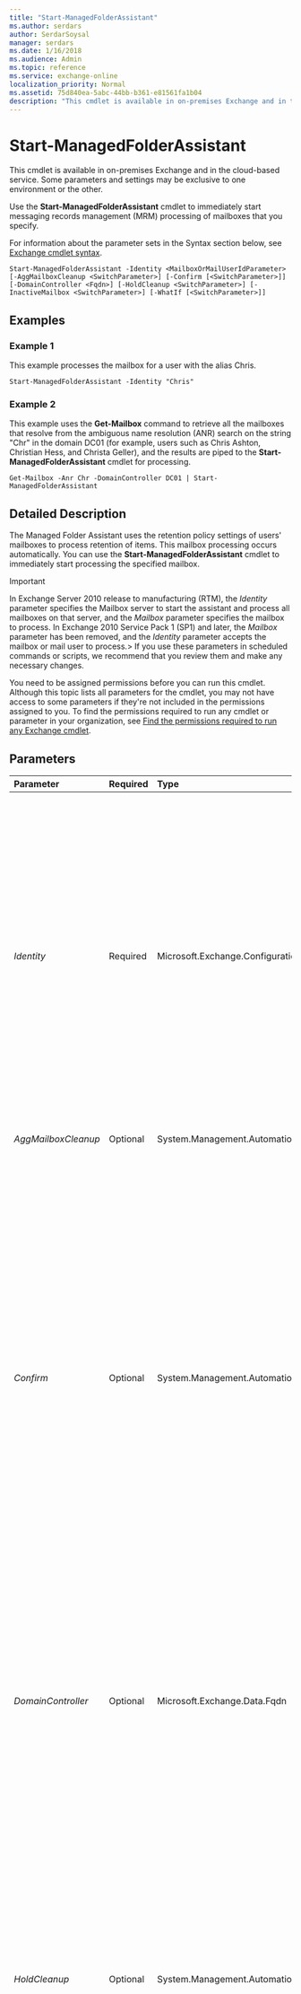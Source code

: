 ```yaml
---
title: "Start-ManagedFolderAssistant"
ms.author: serdars
author: SerdarSoysal
manager: serdars
ms.date: 1/16/2018
ms.audience: Admin
ms.topic: reference
ms.service: exchange-online
localization_priority: Normal
ms.assetid: 75d840ea-5abc-44bb-b361-e81561fa1b04
description: "This cmdlet is available in on-premises Exchange and in the cloud-based service. Some parameters and settings may be exclusive to one environment or the other."
---
```


# Start-ManagedFolderAssistant

This cmdlet is available in on-premises Exchange and in the cloud-based service. Some parameters and settings may be exclusive to one environment or the other. 
  
Use the **Start-ManagedFolderAssistant** cmdlet to immediately start messaging records management (MRM) processing of mailboxes that you specify.
  
For information about the parameter sets in the Syntax section below, see [Exchange cmdlet syntax](https://technet.microsoft.com/library/bb123552.aspx). 
  
```
Start-ManagedFolderAssistant -Identity <MailboxOrMailUserIdParameter> [-AggMailboxCleanup <SwitchParameter>] [-Confirm [<SwitchParameter>]] [-DomainController <Fqdn>] [-HoldCleanup <SwitchParameter>] [-InactiveMailbox <SwitchParameter>] [-WhatIf [<SwitchParameter>]]

```

## Examples
<a name="Examples"> </a>

### Example 1

This example processes the mailbox for a user with the alias Chris.
  
```
Start-ManagedFolderAssistant -Identity "Chris"
```

### Example 2

This example uses the **Get-Mailbox** command to retrieve all the mailboxes that resolve from the ambiguous name resolution (ANR) search on the string "Chr" in the domain DC01 (for example, users such as Chris Ashton, Christian Hess, and Christa Geller), and the results are piped to the **Start-ManagedFolderAssistant** cmdlet for processing.
  
```
Get-Mailbox -Anr Chr -DomainController DC01 | Start-ManagedFolderAssistant
```

## Detailed Description
<a name="DetailedDescription"> </a>

The Managed Folder Assistant uses the retention policy settings of users' mailboxes to process retention of items. This mailbox processing occurs automatically. You can use the **Start-ManagedFolderAssistant** cmdlet to immediately start processing the specified mailbox.
  
> [!IMPORTANT]
> In Exchange Server 2010 release to manufacturing (RTM), the  _Identity_ parameter specifies the Mailbox server to start the assistant and process all mailboxes on that server, and the _Mailbox_ parameter specifies the mailbox to process. In Exchange 2010 Service Pack 1 (SP1) and later, the _Mailbox_ parameter has been removed, and the _Identity_ parameter accepts the mailbox or mail user to process.> If you use these parameters in scheduled commands or scripts, we recommend that you review them and make any necessary changes. 
  
You need to be assigned permissions before you can run this cmdlet. Although this topic lists all parameters for the cmdlet, you may not have access to some parameters if they're not included in the permissions assigned to you. To find the permissions required to run any cmdlet or parameter in your organization, see [Find the permissions required to run any Exchange cmdlet](https://technet.microsoft.com/library/mt432940.aspx).
  
## Parameters
<a name="DetailedDescription"> </a>

|**Parameter**|**Required**|**Type**|**Description**|
|:-----|:-----|:-----|:-----|
| _Identity_ <br/> |Required  <br/> |Microsoft.Exchange.Configuration.Tasks.MailboxOrMailUserIdParameter  <br/> | The _Identity_ parameter specifies the mailbox to be processed. In cross-premises deployments, you can also specify a mail user who has a mailbox in the cloud. You can use any value that uniquely identifies the mailbox or mail user. <br/>  For example: <br/>  Name <br/>  Display name <br/>  Alias <br/>  Distinguished name (DN) <br/>  Canonical DN <br/>  _\<domain name\>_\ _\<account name\>_ <br/>  Email address <br/>  GUID <br/> **LegacyExchangeDN** <br/> **SamAccountName** <br/>  User ID or user principal name (UPN) <br/> |
| _AggMailboxCleanup_ <br/> |Optional  <br/> |System.Management.Automation.SwitchParameter  <br/> |This parameter is reserved for internal Microsoft use.  <br/> |
| _Confirm_ <br/> |Optional  <br/> |System.Management.Automation.SwitchParameter  <br/> | The _Confirm_ switch specifies whether to show or hide the confirmation prompt. How this switch affects the cmdlet depends on if the cmdlet requires confirmation before proceeding. <br/>  Destructive cmdlets (for example, **Remove-\*** cmdlets) have a built-in pause that forces you to acknowledge the command before proceeding. For these cmdlets, you can skip the confirmation prompt by using this exact syntax: `-Confirm:$false`.  <br/>  Most other cmdlets (for example, **New-\*** and **Set-\*** cmdlets) don't have a built-in pause. For these cmdlets, specifying the _Confirm_ switch without a value introduces a pause that forces you acknowledge the command before proceeding. <br/> |
| _DomainController_ <br/> |Optional  <br/> |Microsoft.Exchange.Data.Fqdn  <br/> |This parameter is available only in on-premises Exchange.  <br/> The  _DomainController_ parameter specifies the domain controller that's used by this cmdlet to read data from or write data to Active Directory. You identify the domain controller by its fully qualified domain name (FQDN). For example, `dc01.contoso.com`.  <br/> |
| _HoldCleanup_ <br/> |Optional  <br/> |System.Management.Automation.SwitchParameter  <br/> |The  _HoldCleanup_ switch instructs the Managed Folder Assistant to clean up duplicate versions of items in the Recoverable Items folder that may have been created when a mailbox is on In-Place Hold, Litigation Hold, or has Single Item Recovery enabled. You don't need to specify a value with this switch. <br/> Removing duplicate items from the Recoverable Items folder reduces the folder size and may help prevent reaching Recoverable Items quota limits. For more details about Recoverable Items quota limits, see [Recoverable Items Folder](http://technet.microsoft.com/library/efc48fb4-2ed8-4d05-93af-f3505fbc389d.aspx).  <br/> |
| _InactiveMailbox_ <br/> |Optional  <br/> |System.Management.Automation.SwitchParameter  <br/> |This parameter is available only in the cloud-based service.  <br/> The  _InactiveMailbox_ specifies whether the command runs only on inactive mailboxes. You don't need to specify a value with this switch.. <br/> An inactive mailbox is a mailbox that's placed on Litigation Hold or In-Place Hold before it's soft-deleted. The contents of an inactive mailbox are preserved until the hold is removed  <br/> When you use this switch, items aren't moved from the inactive mailbox to the archive mailbox.  <br/> |
| _WhatIf_ <br/> |Optional  <br/> |System.Management.Automation.SwitchParameter  <br/> |The  _WhatIf_ switch simulates the actions of the command. You can use this switch to view the changes that would occur without actually applying those changes. You don't need to specify a value with this switch. <br/> |
   
## Input Types
<a name="InputTypes"> </a>

To see the input types that this cmdlet accepts, see [Cmdlet Input and Output Types](http://go.microsoft.com/fwlink/p/?linkId=616387). If the Input Type field for a cmdlet is blank, the cmdlet doesn't accept input data. 
  
## Return Types
<a name="ReturnTypes"> </a>

To see the return types, which are also known as output types, that this cmdlet accepts, see [Cmdlet Input and Output Types](http://go.microsoft.com/fwlink/p/?linkId=616387). If the Output Type field is blank, the cmdlet doesn't return data. 
  

